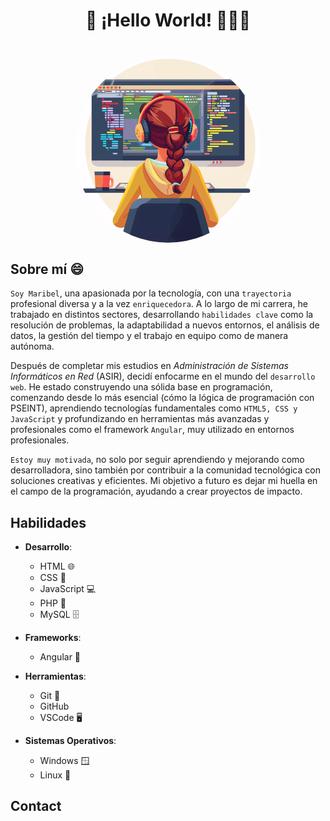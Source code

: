 <h1 style="text-align: center !important;">
    👋 ¡Hello World! 👩🏻‍💻
<h1>

<div style="
        height: 300px;
        position: relative;
    ">
    <img src="profile_pic.png" alt="Profile Banner"
        style="
            width: auto;
            height: 300px;
            object-fit: contain;
            border-radius: 150px;
            position: absolute;
            left: 50%;
            transform: translateX(-50%);
        ">
</div>

## Sobre mí 😄
```Soy Maribel```, una apasionada por la tecnología, con una ```trayectoria``` profesional diversa y a la vez ```enriquecedora```. A lo largo de mi carrera, he trabajado en distintos sectores, desarrollando ```habilidades clave``` como la resolución de problemas, la adaptabilidad a nuevos entornos, el análisis de datos, la gestión del tiempo y el trabajo en equipo como de manera autónoma.

Después de completar mis estudios en *Administración de Sistemas Informáticos en Red* (ASIR), decidí enfocarme en el mundo del ```desarrollo web```. He estado construyendo una sólida base en programación, comenzando desde lo más esencial (cómo la lógica de programación con PSEINT), aprendiendo tecnologías fundamentales como ```HTML5, CSS y JavaScript``` y profundizando en herramientas más avanzadas y profesionales como el framework ```Angular```, muy utilizado en entornos profesionales.

```Estoy muy motivada```, no solo por seguir aprendiendo y mejorando como desarrolladora, sino también por contribuir a la comunidad tecnológica con soluciones creativas y eficientes. Mi objetivo a futuro es dejar mi huella en el campo de la programación, ayudando a crear proyectos de impacto.

## Habilidades
- **Desarrollo**: 
  - HTML 🌐
  - CSS 🎨
  - JavaScript 💻
  - PHP 🐘
  - MySQL 🗄️

- **Frameworks**: 
  - Angular 📐
- **Herramientas**:
  - Git 🔧
  - GitHub
  - VSCode 🖥️
- **Sistemas Operativos**:
  - Windows 🪟
  - Linux 🐧
       

## Contact

